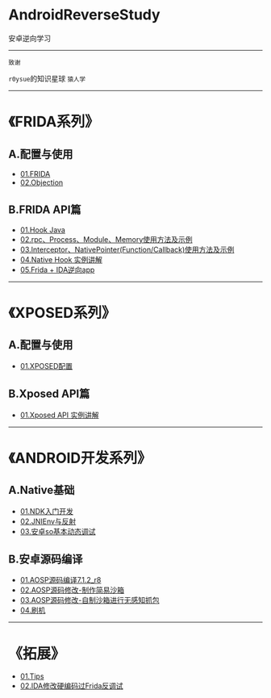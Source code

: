 # AndroidReverseStudy
安卓逆向学习

---

`致谢`

 `r0ysue`的知识星球
 `猿人学`

---

# 《FRIDA系列》
## A.配置与使用  
- [01.FRIDA](FRIDA/A01/README.md)
- [02.Objection](FRIDA/A02/README.md)

## B.FRIDA API篇
- [01.Hook Java](FRIDA/B01/README.md)
- [02.rpc、Process、Module、Memory使用方法及示例](FRIDA/B02/README.md)
- [03.Interceptor、NativePointer(Function/Callback)使用方法及示例](FRIDA/B03/README.md)
- [04.Native Hook 实例讲解](FRIDA/B04/README.md)
- [05.Frida + IDA逆向app](FRIDA/B05/README.md)

---

# 《XPOSED系列》
## A.配置与使用 
- [01.XPOSED配置](https://www.freebuf.com/articles/terminal/189021.html)

## B.Xposed API篇
- [01.Xposed API 实例讲解](XPOSED/B01/README.md)

---

# 《ANDROID开发系列》
## A.Native基础
- [01.NDK入门开发](Android/A01/README.md)
- [02.JNIEnv与反射](Android/A02/README.md)
- [03.安卓so基本动态调试](Android/A03/README.md)

## B.安卓源码编译
- [01.AOSP源码编译7.1.2_r8](Android/B01/README.md)
- [02.AOSP源码修改-制作简易沙箱](Android/B02/README.md)
- [03.AOSP源码修改-自制沙箱进行无感知抓包](Android/B03/README.md)
- [04.刷机](Android/B04/README.md)

---

# 《拓展》
- [01.Tips](拓展/A01/README.md)
- [02.IDA修改硬编码过Frida反调试](拓展/A02/README.md)

